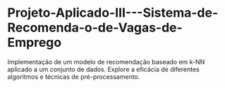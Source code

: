 # Projeto-Aplicado-III---Sistema-de-Recomenda-o-de-Vagas-de-Emprego
Implementação de um modelo de recomendação baseado em k-NN aplicado a um conjunto de dados. Explore a eficácia de diferentes algoritmos e técnicas de pré-processamento.
